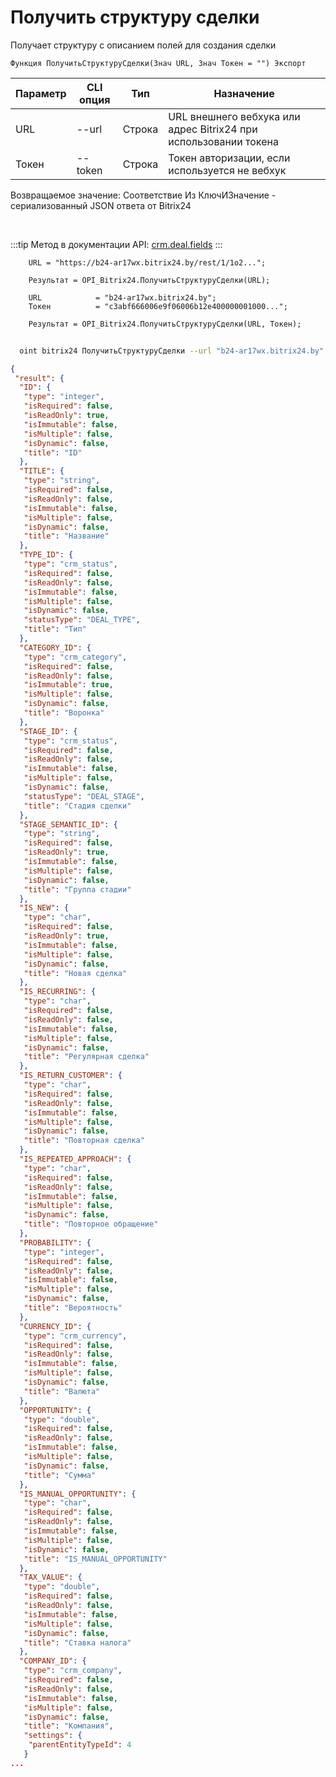 ﻿---
sidebar_position: 6
---

# Получить структуру сделки
 Получает структуру с описанием полей для создания сделки



`Функция ПолучитьСтруктуруСделки(Знач URL, Знач Токен = "") Экспорт`

  | Параметр | CLI опция | Тип | Назначение |
  |-|-|-|-|
  | URL | --url | Строка | URL внешнего вебхука или адрес Bitrix24 при использовании токена |
  | Токен | --token | Строка | Токен авторизации, если используется не вебхук |

  
  Возвращаемое значение:   Соответствие Из КлючИЗначение - сериализованный JSON ответа от Bitrix24

<br/>

:::tip
Метод в документации API: [crm.deal.fields](https://dev.1c-bitrix.ru/rest_help/crm/cdeals/crm_deal_fields.php)
:::
<br/>


```bsl title="Пример кода"
    URL = "https://b24-ar17wx.bitrix24.by/rest/1/1o2...";

    Результат = OPI_Bitrix24.ПолучитьСтруктуруСделки(URL);

    URL            = "b24-ar17wx.bitrix24.by";
    Токен          = "c3abf666006e9f06006b12e400000001000...";

    Результат = OPI_Bitrix24.ПолучитьСтруктуруСделки(URL, Токен);
```



```sh title="Пример команды CLI"
    
  oint bitrix24 ПолучитьСтруктуруСделки --url "b24-ar17wx.bitrix24.by" --token "6476c766006e9f06006b12e400000001000..."

```

```json title="Результат"
{
 "result": {
  "ID": {
   "type": "integer",
   "isRequired": false,
   "isReadOnly": true,
   "isImmutable": false,
   "isMultiple": false,
   "isDynamic": false,
   "title": "ID"
  },
  "TITLE": {
   "type": "string",
   "isRequired": false,
   "isReadOnly": false,
   "isImmutable": false,
   "isMultiple": false,
   "isDynamic": false,
   "title": "Название"
  },
  "TYPE_ID": {
   "type": "crm_status",
   "isRequired": false,
   "isReadOnly": false,
   "isImmutable": false,
   "isMultiple": false,
   "isDynamic": false,
   "statusType": "DEAL_TYPE",
   "title": "Тип"
  },
  "CATEGORY_ID": {
   "type": "crm_category",
   "isRequired": false,
   "isReadOnly": false,
   "isImmutable": true,
   "isMultiple": false,
   "isDynamic": false,
   "title": "Воронка"
  },
  "STAGE_ID": {
   "type": "crm_status",
   "isRequired": false,
   "isReadOnly": false,
   "isImmutable": false,
   "isMultiple": false,
   "isDynamic": false,
   "statusType": "DEAL_STAGE",
   "title": "Стадия сделки"
  },
  "STAGE_SEMANTIC_ID": {
   "type": "string",
   "isRequired": false,
   "isReadOnly": true,
   "isImmutable": false,
   "isMultiple": false,
   "isDynamic": false,
   "title": "Группа стадии"
  },
  "IS_NEW": {
   "type": "char",
   "isRequired": false,
   "isReadOnly": true,
   "isImmutable": false,
   "isMultiple": false,
   "isDynamic": false,
   "title": "Новая сделка"
  },
  "IS_RECURRING": {
   "type": "char",
   "isRequired": false,
   "isReadOnly": false,
   "isImmutable": false,
   "isMultiple": false,
   "isDynamic": false,
   "title": "Регулярная сделка"
  },
  "IS_RETURN_CUSTOMER": {
   "type": "char",
   "isRequired": false,
   "isReadOnly": false,
   "isImmutable": false,
   "isMultiple": false,
   "isDynamic": false,
   "title": "Повторная сделка"
  },
  "IS_REPEATED_APPROACH": {
   "type": "char",
   "isRequired": false,
   "isReadOnly": false,
   "isImmutable": false,
   "isMultiple": false,
   "isDynamic": false,
   "title": "Повторное обращение"
  },
  "PROBABILITY": {
   "type": "integer",
   "isRequired": false,
   "isReadOnly": false,
   "isImmutable": false,
   "isMultiple": false,
   "isDynamic": false,
   "title": "Вероятность"
  },
  "CURRENCY_ID": {
   "type": "crm_currency",
   "isRequired": false,
   "isReadOnly": false,
   "isImmutable": false,
   "isMultiple": false,
   "isDynamic": false,
   "title": "Валюта"
  },
  "OPPORTUNITY": {
   "type": "double",
   "isRequired": false,
   "isReadOnly": false,
   "isImmutable": false,
   "isMultiple": false,
   "isDynamic": false,
   "title": "Сумма"
  },
  "IS_MANUAL_OPPORTUNITY": {
   "type": "char",
   "isRequired": false,
   "isReadOnly": false,
   "isImmutable": false,
   "isMultiple": false,
   "isDynamic": false,
   "title": "IS_MANUAL_OPPORTUNITY"
  },
  "TAX_VALUE": {
   "type": "double",
   "isRequired": false,
   "isReadOnly": false,
   "isImmutable": false,
   "isMultiple": false,
   "isDynamic": false,
   "title": "Ставка налога"
  },
  "COMPANY_ID": {
   "type": "crm_company",
   "isRequired": false,
   "isReadOnly": false,
   "isImmutable": false,
   "isMultiple": false,
   "isDynamic": false,
   "title": "Компания",
   "settings": {
    "parentEntityTypeId": 4
   }
...
```
